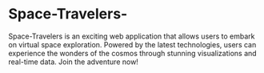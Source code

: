 # Space-Travelers-
Space-Travelers is an exciting web application that allows users to embark on virtual space exploration. Powered by the latest technologies, users can experience the wonders of the cosmos through stunning visualizations and real-time data. Join the adventure now!
